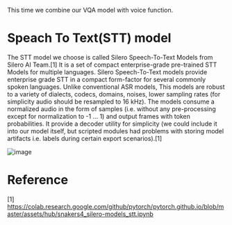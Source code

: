This time we combine our VQA model with voice function.

# Speach To Text(STT) model
The STT model we choose is called Silero Speech-To-Text Models from Silero AI Team.[1] It is a set of compact enterprise-grade pre-trained STT Models for multiple languages. 
Silero Speech-To-Text models provide enterprise grade STT in a compact form-factor for several commonly spoken languages. Unlike conventional ASR models, 
This models are robust to a variety of dialects, codecs, domains, noises, lower sampling rates (for simplicity audio should be resampled to 16 kHz). 
The models consume a normalized audio in the form of samples (i.e. without any pre-processing except for normalization to -1 ... 1) and output frames with token probabilities. 
It provide a decoder utility for simplicity (we could include it into our model itself, but scripted modules had problems with storing model artifacts i.e. labels during certain export scenarios).[1]

![image](https://user-images.githubusercontent.com/90427304/144196531-d8f6258a-b01c-4b5e-a715-18fe7005da96.png)



# Reference
[1] https://colab.research.google.com/github/pytorch/pytorch.github.io/blob/master/assets/hub/snakers4_silero-models_stt.ipynb
